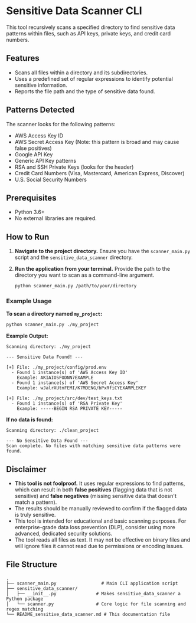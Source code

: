 # Sensitive Data Scanner CLI

This tool recursively scans a specified directory to find sensitive data patterns within files, such as API keys, private keys, and credit card numbers.

## Features

*   Scans all files within a directory and its subdirectories.
*   Uses a predefined set of regular expressions to identify potential sensitive information.
*   Reports the file path and the type of sensitive data found.

## Patterns Detected

The scanner looks for the following patterns:
*   AWS Access Key ID
*   AWS Secret Access Key (Note: this pattern is broad and may cause false positives)
*   Google API Key
*   Generic API Key patterns
*   RSA and SSH Private Keys (looks for the header)
*   Credit Card Numbers (Visa, Mastercard, American Express, Discover)
*   U.S. Social Security Numbers

## Prerequisites

*   Python 3.6+
*   No external libraries are required.

## How to Run

1.  **Navigate to the project directory.**
    Ensure you have the `scanner_main.py` script and the `sensitive_data_scanner` directory.

2.  **Run the application from your terminal.**
    Provide the path to the directory you want to scan as a command-line argument.

    ```bash
    python scanner_main.py /path/to/your/directory
    ```

### Example Usage

**To scan a directory named `my_project`:**
```bash
python scanner_main.py ./my_project
```

**Example Output:**
```
Scanning directory: ./my_project

--- Sensitive Data Found! ---

[+] File: ./my_project/config/prod.env
  - Found 1 instance(s) of 'AWS Access Key ID'
    Example: AKIAIOSFODNN7EXAMPLE
  - Found 1 instance(s) of 'AWS Secret Access Key'
    Example: wJalrXUtnFEMI/K7MDENG/bPxRfiCYEXAMPLEKEY

[+] File: ./my_project/src/dev/test_keys.txt
  - Found 1 instance(s) of 'RSA Private Key'
    Example: -----BEGIN RSA PRIVATE KEY-----
```

**If no data is found:**
```
Scanning directory: ./clean_project

--- No Sensitive Data Found ---
Scan complete. No files with matching sensitive data patterns were found.
```

## Disclaimer

*   **This tool is not foolproof.** It uses regular expressions to find patterns, which can result in both **false positives** (flagging data that is not sensitive) and **false negatives** (missing sensitive data that doesn't match a pattern).
*   The results should be manually reviewed to confirm if the flagged data is truly sensitive.
*   This tool is intended for educational and basic scanning purposes. For enterprise-grade data loss prevention (DLP), consider using more advanced, dedicated security solutions.
*   The tool reads all files as text. It may not be effective on binary files and will ignore files it cannot read due to permissions or encoding issues.

## File Structure
```
.
├── scanner_main.py                 # Main CLI application script
├── sensitive_data_scanner/
│   ├── __init__.py               # Makes sensitive_data_scanner a Python package
│   └── scanner.py                # Core logic for file scanning and regex matching
└── README_sensitive_data_scanner.md # This documentation file
```
